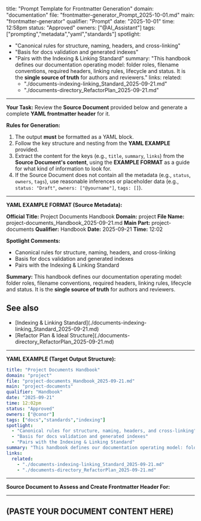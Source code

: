title: "Prompt Template for Frontmatter Generation"
domain: "documentation"
file: "frontmatter-generator_Prompt_2025-10-01.md"
main: "frontmatter-generator"
qualifier: "Prompt"
date: "2025-10-01"
time: 12:58pm
status: "Approved"
owners: ["@AI_Assistant"]
tags: ["prompting","metadata","yaml","standards"]
spotlight:
  - "Canonical rules for structure, naming, headers, and cross-linking"
  - "Basis for docs validation and generated indexes"
  - "Pairs with the Indexing & Linking Standard"
summary: "This handbook defines our documentation operating model: folder roles, filename conventions, required headers, linking rules, lifecycle and status. It is the **single source of truth** for authors and reviewers."
links:
  related:
    - "./documents-indexing-linking_Standard_2025-09-21.md"
    - "./documents-directory_RefactorPlan_2025-09-21.md"
---

**Your Task:**
Review the **Source Document** provided below and generate a complete **YAML frontmatter header** for it.

**Rules for Generation:**

1.  The output **must** be formatted as a YAML block.
2.  Follow the key structure and nesting from the **YAML EXAMPLE** provided.
3.  Extract the content for the keys (e.g., `title`, `summary`, `links`) from the **Source Document's content**, using the **EXAMPLE FORMAT** as a guide for what kind of information to look for.
4.  If the Source Document does not contain all the metadata (e.g., `status`, `owners`, `tags`), use reasonable inferences or placeholder data (e.g., `status: "Draft"`, `owners: ["@yourname"]`, `tags: []`).

-----

**YAML EXAMPLE FORMAT (Source Metadata):**

**Official Title:** Project Documents Handbook
**Domain:** project
**File Name:** project-documents\_Handbook\_2025-09-21.md
**Main Part:** project-documents
**Qualifier:** Handbook
**Date:** 2025-09-21
**Time:** 12:02

**Spotlight Comments:**

  - Canonical rules for structure, naming, headers, and cross-linking
  - Basis for docs validation and generated indexes
  - Pairs with the Indexing & Linking Standard

**Summary:**
This handbook defines our documentation operating model: folder roles, filename conventions, required headers, linking rules, lifecycle and status. It is the **single source of truth** for authors and reviewers.

## See also

  - \[Indexing & Linking Standard\](./documents-indexing-linking\_Standard\_2025-09-21.md)
  - \[Refactor Plan & Ideal Structure\](./documents-directory\_RefactorPlan\_2025-09-21.md)

-----

**YAML EXAMPLE (Target Output Structure):**

```yaml
title: "Project Documents Handbook"
domain: "project"
file: "project-documents_Handbook_2025-09-21.md"
main: "project-documents"
qualifier: "Handbook"
date: "2025-09-21"
time: 12:02pm
status: "Approved"
owners: ["@conor"]
tags: ["docs","standards","indexing"]
spotlight:
  - "Canonical rules for structure, naming, headers, and cross-linking"
  - "Basis for docs validation and generated indexes"
  - "Pairs with the Indexing & Linking Standard"
summary: "This handbook defines our documentation operating model: folder roles, filename conventions, required headers, linking rules, lifecycle and status. It is the **single source of truth** for authors and reviewers."
links:
  related:
    - "./documents-indexing-linking_Standard_2025-09-21.md"
    - "./documents-directory_RefactorPlan_2025-09-21.md"
```

-----

**Source Document to Assess and Create Frontmatter Header For:**

-----

## **(PASTE YOUR DOCUMENT CONTENT HERE)**

